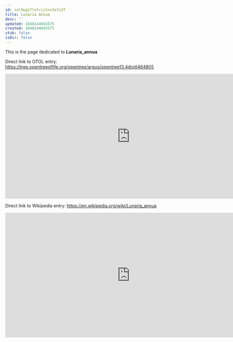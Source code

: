 ```yaml
---
id: sal9wg17lotriitnx3ofc2f
title: Lunaria Annua
desc: ''
updated: 1648144045575
created: 1648144045575
stub: false
isDir: false
---
```

This is the page dedicated to **Lunaria_annua**


Direct link to OTOL entry: https://tree.opentreeoflife.org/opentree/argus/opentree13.4@ott464805



<html>
    <body>
    <iframe src="https://tree.opentreeoflife.org/opentree/argus/opentree13.4@ott464805"
    width="800" height="400" frameborder="0" allowfullscreen> </iframe>
    </body>
</html>
    


Direct link to Wikipedia entry: https://en.wikipedia.org/wiki/Lunaria_annua



<html>
    <body>
    <iframe src="https://en.wikipedia.org/wiki/Lunaria_annua"
    width="800" height="400" frameborder="0" allowfullscreen> </iframe>
    </body>
</html>
    
